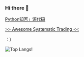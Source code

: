 ### Hi there 👋

[Python知否」源代码](https://github.com/wangzhe3224/Python-zhifou)

[>> Awesome Systematic Trading <<](https://github.com/wangzhe3224/awesome-systematic-trading)

：）

![Top Langs](https://github-readme-stats.vercel.app/api/top-langs/?username=wangzhe3224&hide=Jupyter%20Notebook,C++,Fortran,HTML,JavaScript,Cpp,Stylus，Groff,groff,assembly,Stylus,makefile&langs_count=5)!
